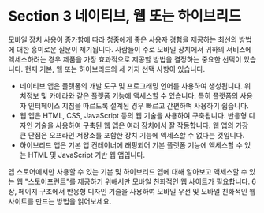 # Section 3 네이티브, 웹 또는 하이브리드

모바일 장치 사용이 증가함에 따라 청중에게 좋은 사용자 경험을 제공하는 최선의 방법에 대한 흥미로운 질문이 제기됩니다. 사람들이 주로 모바일 장치에서 귀하의 서비스에 액세스하려는 경우 제품을 가장 효과적으로 제공할 방법을 결정하는 중요한 선택이 있습니다. 현재 기본, 웹 또는 하이브리드의 세 가지 선택 사항이 있습니다.

- 네이티브 앱은 플랫폼의 개발 도구 및 프로그래밍 언어를 사용하여 생성됩니다. 위치정보 및 카메라와 같은 플랫폼 기능에 액세스할 수 있습니다. 특히 플랫폼의 사용자 인터페이스 지침을 따르도록 설계된 경우 빠르고 간편하며 사용하기 쉽습니다.
- 웹 앱은 HTML, CSS, JavaScript 등의 웹 기술을 사용하여 구축됩니다. 반응형 디자인 기술을 사용하여 구축된 웹 앱은 여러 장치에서 잘 작동합니다. 웹 앱의 가장 큰 단점은 오프라인 저장소를 포함한 장치 기능에 액세스할 수 없다는 것입니다.
- 하이브리드 앱은 기본 앱 컨테이너에 래핑되어 기본 플랫폼 기능에 액세스할 수 있는 HTML 및 JavaScript 기반 웹 앱입니다.

앱 스토어에서만 사용할 수 있는 기본 및 하이브리드 앱에 대해 알아보고 액세스할 수 있는 웹 "스토어프런트"를 제공하기 위해서만 모바일 친화적인 웹 사이트가 필요합니다. 6장, 페이지 구조에서 반응형 디자인 기술을 사용하여 모바일 우선 및 모바일 친화적인 웹 사이트를 만드는 방법을 읽어보세요.
